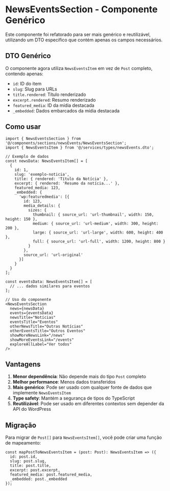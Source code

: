 # NewsEventsSection - Componente Genérico

Este componente foi refatorado para ser mais genérico e reutilizável, utilizando um DTO específico que contém apenas os campos necessários.

## DTO Genérico

O componente agora utiliza `NewsEventsItem` em vez de `Post` completo, contendo apenas:

- `id`: ID do item
- `slug`: Slug para URLs
- `title.rendered`: Título renderizado
- `excerpt.rendered`: Resumo renderizado
- `featured_media`: ID da mídia destacada
- `_embedded`: Dados embarcados da mídia destacada

## Como usar

```tsx
import { NewsEventsSection } from '@/components/sections/newsEvents/NewsEventsSection';
import { NewsEventsItem } from '@/services/types/newsEvents.dto';

// Exemplo de dados
const newsData: NewsEventsItem[] = [
  {
    id: 1,
    slug: 'exemplo-noticia',
    title: { rendered: 'Título da Notícia' },
    excerpt: { rendered: 'Resumo da notícia...' },
    featured_media: 123,
    _embedded: {
      'wp:featuredmedia': [{
        id: 123,
        media_details: {
          sizes: {
            thumbnail: { source_url: 'url-thumbnail', width: 150, height: 150 },
            medium: { source_url: 'url-medium', width: 300, height: 200 },
            large: { source_url: 'url-large', width: 600, height: 400 },
            full: { source_url: 'url-full', width: 1200, height: 800 }
          }
        },
        source_url: 'url-original'
      }]
    }
  }
];

const eventsData: NewsEventsItem[] = [
  // ... dados similares para eventos
];

// Uso do componente
<NewsEventsSection
  news={newsData}
  events={eventsData}
  newsTitle="Notícias"
  eventsTitle="Eventos"
  otherNewsTitle="Outras Notícias"
  otherEventsTitle="Outros Eventos"
  showMoreNewsLink="/news"
  showMoreEventsLink="/events"
  exploreAllLabel="Ver todos"
/>
```

## Vantagens

1. **Menor dependência**: Não depende mais do tipo `Post` completo
2. **Melhor performance**: Menos dados transferidos
3. **Mais genérico**: Pode ser usado com qualquer fonte de dados que implemente `NewsEventsItem`
4. **Type safety**: Mantém a segurança de tipos do TypeScript
5. **Reutilizável**: Pode ser usado em diferentes contextos sem depender da API do WordPress

## Migração

Para migrar de `Post[]` para `NewsEventsItem[]`, você pode criar uma função de mapeamento:

```tsx
const mapPostToNewsEventsItem = (post: Post): NewsEventsItem => ({
  id: post.id,
  slug: post.slug,
  title: post.title,
  excerpt: post.excerpt,
  featured_media: post.featured_media,
  _embedded: post._embedded
});
```
